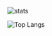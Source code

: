 ![stats](https://github-readme-stats.vercel.app/api?username=drkbal0&theme=dark&show_icons=true)

![Top Langs](https://github-readme-stats-three-psi-74.vercel.app/api/top-langs/?username=drkbal0)
